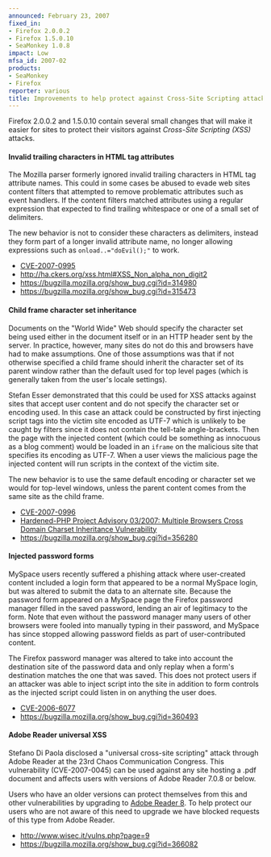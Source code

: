 ```yaml
---
announced: February 23, 2007
fixed_in:
- Firefox 2.0.0.2
- Firefox 1.5.0.10
- SeaMonkey 1.0.8
impact: Low
mfsa_id: 2007-02
products:
- SeaMonkey
- Firefox
reporter: various
title: Improvements to help protect against Cross-Site Scripting attacks
---
```


<p>Firefox 2.0.0.2 and 1.5.0.10 contain several small changes that will 
make it easier for sites to protect their visitors against 
<dfn>Cross-Site Scripting (XSS)</dfn> attacks.</p>

<h4>Invalid trailing characters in HTML tag attributes</h4>

<p>The Mozilla parser formerly ignored invalid trailing characters in
HTML tag attribute names. This could in some cases be abused to evade
web sites content filters that attempted to remove problematic attributes
such as event handlers. If the content filters matched attributes using
a regular expression that expected to find trailing whitespace or one of 
a small set of delimiters.</p>

<p>The new behavior is not to consider these characters as delimiters, instead
they form part of a longer invalid attribute name, no longer allowing
expressions such as <code>onload..="doEvil();"</code> to work.</p>

<ul>
<li><a class="ex-ref" href="http://nvd.nist.gov/nvd.cfm?cvename=CVE-2007-0995">CVE-2007-0995</a></li>
<li><a class="ex-ref" href="http://ha.ckers.org/xss.html#XSS_Non_alpha_non_digit2">
http://ha.ckers.org/xss.html#XSS_Non_alpha_non_digit2</a></li>
<li><a href="https://bugzilla.mozilla.org/show_bug.cgi?id=314980">
https://bugzilla.mozilla.org/show_bug.cgi?id=314980</a></li>
<li><a href="https://bugzilla.mozilla.org/show_bug.cgi?id=315473">
https://bugzilla.mozilla.org/show_bug.cgi?id=315473</a></li>
</ul>

<h4>Child frame character set inheritance</h4>

<p>Documents on the "World Wide" Web should specify the character set being
used either in the document itself or in an HTTP header sent by the server.
In practice, however, many sites do not do this and browsers have had to
make assumptions. One of those assumptions was that if not otherwise
specified a child frame should inherit the character set of its parent
window rather than the default used for top level pages (which is generally
taken from the user's locale settings).</p>

<p>Stefan Esser demonstrated that this could be used for XSS attacks against
sites that accept user content and do not specify the character set
or encoding used. In this case an attack could be constructed by first
injecting script tags into the victim site encoded as UTF-7 which is unlikely
to be caught by filters since it does not contain the tell-tale angle-brackets.
Then the page with the injected content (which could be something as innocuous
as a blog comment) would be loaded in an <code>iframe</code> on the
malicious site that specifies its encoding as UTF-7. When a user views
the malicious page the injected content will run scripts in the context of
the victim site.</p>

<p>The new behavior is to use the same default encoding or character set we
would for top-level windows, unless the parent content comes from the same
site as the child frame.</p>

<ul>
<li><a class="ex-ref" href="http://nvd.nist.gov/nvd.cfm?cvename=CVE-2007-0996">CVE-2007-0996</a></li>
<li><a class="ex-ref" href="http://www.hardened-php.net/advisory_032007.142.html">
Hardened-PHP Project Advisory 03/2007: Multiple Browsers Cross Domain Charset Inheritance Vulnerability</a></li>
<li><a href="https://bugzilla.mozilla.org/show_bug.cgi?id=356280">
https://bugzilla.mozilla.org/show_bug.cgi?id=356280</a></li>
</ul>

<h4>Injected password forms</h4>

<p>MySpace users recently suffered a phishing attack where user-created
content included a login form that appeared to be a normal MySpace
login, but was altered to submit the data to an alternate site. Because
the password form appeared on a MySpace page the Firefox password manager
filled in the saved password, lending an air of legitimacy to the
form. Note that even without the password manager many users of other
browsers were fooled into manually typing in their password, and MySpace
has since stopped allowing password fields as part of user-contributed
content.</p>

<p>The Firefox password manager was altered to take into account the destination
site of the password data and only replay when a form's destination matches
the one that was saved. This does not protect users if an attacker was
able to inject script into the site in addition to form controls as the
injected script could listen in on anything the user does.</p>

<ul>
<li><a class="ex-ref" href="http://nvd.nist.gov/nvd.cfm?cvename=CVE-2006-6077">CVE-2006-6077</a></li>
<li><a href="https://bugzilla.mozilla.org/show_bug.cgi?id=360493">
https://bugzilla.mozilla.org/show_bug.cgi?id=360493</a></li>
</ul>

<h4>Adobe Reader universal XSS</h4>

<p>Stefano Di Paola disclosed a "universal cross-site scripting" attack through
Adobe Reader at the 23rd Chaos Communication Congress.
This vulnerability (CVE-2007-0045) can be used against any site hosting a .pdf document
and affects users with versions of Adobe Reader 7.0.8 or below.</p>

<p>Users who have an older versions can protect themselves from this and other
vulnerabilities by upgrading to 
<a class="ex-ref" href="http://www.adobe.com/">Adobe Reader 8</a>.
To help protect our users who are not aware of this need to upgrade
we have blocked requests of this type from Adobe Reader.</p>

<ul>
<li><a class="ex-ref" href="http://www.wisec.it/vulns.php?page=9">http://www.wisec.it/vulns.php?page=9</a></li>
<li><a href="https://bugzilla.mozilla.org/show_bug.cgi?id=366082">
https://bugzilla.mozilla.org/show_bug.cgi?id=366082</a></li>
</ul>



